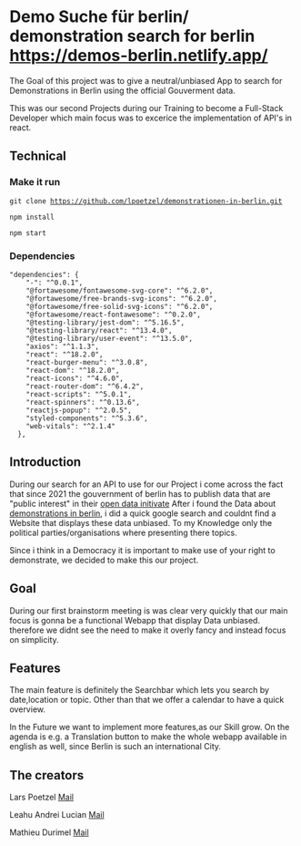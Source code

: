 # Demo Suche für berlin/ demonstration search for berlin <https://demos-berlin.netlify.app/>

The Goal of this project was to give a neutral/unbiased App to search for Demonstrations in Berlin using the official Gouverment data. 

This was our second Projects during our Training to become a Full-Stack Developer which main focus was to excerice the implementation of API's in react.

## Technical

### Make it run

<code>git clone https://github.com/lpoetzel/demonstrationen-in-berlin.git</code>

<code>npm install</code>

<code>npm start</code>

### Dependencies 
```
"dependencies": {
    "-": "^0.0.1",
    "@fortawesome/fontawesome-svg-core": "^6.2.0",
    "@fortawesome/free-brands-svg-icons": "^6.2.0",
    "@fortawesome/free-solid-svg-icons": "^6.2.0",
    "@fortawesome/react-fontawesome": "^0.2.0",
    "@testing-library/jest-dom": "^5.16.5",
    "@testing-library/react": "^13.4.0",
    "@testing-library/user-event": "^13.5.0",
    "axios": "^1.1.3",
    "react": "^18.2.0",
    "react-burger-menu": "^3.0.8",
    "react-dom": "^18.2.0",
    "react-icons": "^4.6.0",
    "react-router-dom": "^6.4.2",
    "react-scripts": "^5.0.1",
    "react-spinners": "^0.13.6",
    "reactjs-popup": "^2.0.5",
    "styled-components": "^5.3.6",
    "web-vitals": "^2.1.4"
  },
  ```

## Introduction

During our search for an API to use for our Project i come across the fact that since 2021 the gouvernment of berlin has to publish data that are "public interest" in their [open data initivate](https://daten.berlin.de/)
After i found the Data about [demonstrations in berlin](https://daten.berlin.de/datensaetze/versammlungen-im-land-berlin), i did a quick google search and couldnt find a Website that displays these data unbiased.
To my Knowledge only the political parties/organisations where presenting there topics.

Since i think in a Democracy it is important to make use of your right to demonstrate, we decided to make this our project.

## Goal

During our first brainstorm meeting is was clear very quickly that our main focus is gonna be a functional Webapp that display Data unbiased. therefore we didnt see the need to make it overly fancy and instead focus on simplicity.

## Features

The main feature is definitely the Searchbar which lets you search by date,location or topic.
Other than that we offer a calendar to have a quick overview.

In the Future we want to implement more features,as our Skill grow.
On the agenda is e.g. a Translation button to make the whole webapp available in english as well, since Berlin is such an international City.

## The creators
Lars Poetzel [Mail](mailto:lars.poetzel@gmail.com)

Leahu Andrei Lucian [Mail](mailto:leahu.andreilucian07@gmail.com)

Mathieu Durimel [Mail](mailto:mathieu.durimel@gmail.com)





